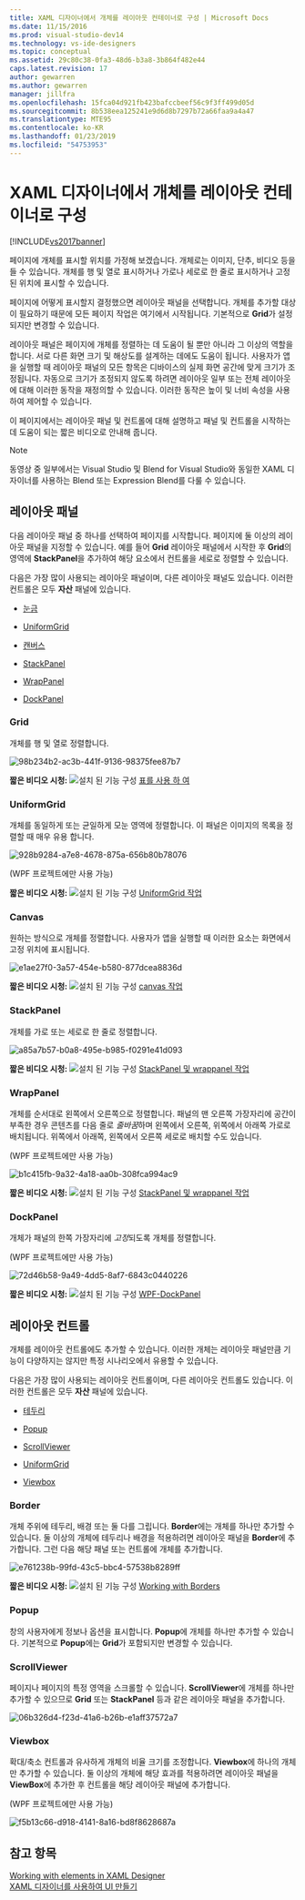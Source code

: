 ```yaml
---
title: XAML 디자이너에서 개체를 레이아웃 컨테이너로 구성 | Microsoft Docs
ms.date: 11/15/2016
ms.prod: visual-studio-dev14
ms.technology: vs-ide-designers
ms.topic: conceptual
ms.assetid: 29c80c38-0fa3-48d6-b3a8-3b864f482e44
caps.latest.revision: 17
author: gewarren
ms.author: gewarren
manager: jillfra
ms.openlocfilehash: 15fca04d921fb423bafccbeef56c9f3ff499d05d
ms.sourcegitcommit: 8b538eea125241e9d6d8b7297b72a66faa9a4a47
ms.translationtype: MTE95
ms.contentlocale: ko-KR
ms.lasthandoff: 01/23/2019
ms.locfileid: "54753953"
---
```

# <a name="organize-objects-into-layout-containers-in-xaml-designer"></a>XAML 디자이너에서 개체를 레이아웃 컨테이너로 구성
[!INCLUDE[vs2017banner](../includes/vs2017banner.md)]

페이지에 개체를 표시할 위치를 가정해 보겠습니다. 개체로는 이미지, 단추, 비디오 등을 들 수 있습니다. 개체를 행 및 열로 표시하거나 가로나 세로로 한 줄로 표시하거나 고정된 위치에 표시할 수 있습니다.  
  
 페이지에 어떻게 표시할지 결정했으면 레이아웃 패널을 선택합니다. 개체를 추가할 대상이 필요하기 때문에 모든 페이지 작업은 여기에서 시작됩니다. 기본적으로 **Grid**가 설정되지만 변경할 수 있습니다.  
  
 레이아웃 패널은 페이지에 개체를 정렬하는 데 도움이 될 뿐만 아니라 그 이상의 역할을 합니다. 서로 다른 화면 크기 및 해상도를 설계하는 데에도 도움이 됩니다. 사용자가 앱을 실행할 때 레이아웃 패널의 모든 항목은 디바이스의 실제 화면 공간에 맞게 크기가 조정됩니다. 자동으로 크기가 조정되지 않도록 하려면 레이아웃 일부 또는 전체 레이아웃에 대해 이러한 동작을 재정의할 수 있습니다. 이러한 동작은 높이 및 너비 속성을 사용하여 제어할 수 있습니다.  
  
 이 페이지에서는 레이아웃 패널 및 컨트롤에 대해 설명하고 패널 및 컨트롤을 시작하는 데 도움이 되는 짧은 비디오로 안내해 줍니다.  
  
> [!NOTE]
>  동영상 중 일부에서는 Visual Studio 및 Blend for Visual Studio와 동일한 XAML 디자이너를 사용하는 Blend 또는 Expression Blend를 다룰 수 있습니다.  
  
## <a name="layout-panels"></a>레이아웃 패널  
 다음 레이아웃 패널 중 하나를 선택하여 페이지를 시작합니다. 페이지에 둘 이상의 레이아웃 패널을 지정할 수 있습니다. 예를 들어 **Grid** 레이아웃 패널에서 시작한 후 **Grid**의 영역에 **StackPanel**을 추가하여 해당 요소에서 컨트롤을 세로로 정렬할 수 있습니다.  
  
 다음은 가장 많이 사용되는 레이아웃 패널이며, 다른 레이아웃 패널도 있습니다. 이러한 컨트롤은 모두 **자산** 패널에 있습니다.  
  
-   [눈금](#Grid)  
  
-   [UniformGrid](#Uniform)  
  
-   [캔버스](#Canvas)  
  
-   [StackPanel](#Stack)  
  
-   [WrapPanel](#Wrap)  
  
-   [DockPanel](#Dock)  
  
###  <a name="Grid"></a> Grid  
 개체를 행 및 열로 정렬합니다.  
  
 ![](../designers/media/98b234b2-ac3b-441f-9136-98375fee87b7.png "98b234b2-ac3b-441f-9136-98375fee87b7")  
  
 **짧은 비디오 시청:** ![설치 된 기능 구성](../designers/media/bldadminconsoleinitialconfigicon.PNG "BldAdminConsoleInitialConfigIcon") [표를 사용 하 여](http://www.popscreen.com/v/6A4hj/Microsoft-Expression-Blend-Using-Grids)  
  
###  <a name="Uniform"></a> UniformGrid  
 개체를 동일하게 또는 균일하게 모눈 영역에 정렬합니다. 이 패널은 이미지의 목록을 정렬할 때 매우 유용 합니다.  
  
 ![](../designers/media/928b9284-a7e8-4678-875a-656b80b78076.png "928b9284-a7e8-4678-875a-656b80b78076")  
  
 (WPF 프로젝트에만 사용 가능)  
  
 **짧은 비디오 시청:** ![설치 된 기능 구성](../designers/media/bldadminconsoleinitialconfigicon.PNG "BldAdminConsoleInitialConfigIcon") [UniformGrid 작업](http://www.popscreen.com/v/6A4iq/Microsoft-Expression-Blend-Working-with-a-UniformGrid)  
  
###  <a name="Canvas"></a> Canvas  
 원하는 방식으로 개체를 정렬합니다. 사용자가 앱을 실행할 때 이러한 요소는 화면에서 고정 위치에 표시됩니다.  
  
 ![](../designers/media/e1ae27f0-3a57-454e-b580-877dcea8836d.png "e1ae27f0-3a57-454e-b580-877dcea8836d")  
  
 **짧은 비디오 시청:** ![설치 된 기능 구성](../designers/media/bldadminconsoleinitialconfigicon.PNG "BldAdminConsoleInitialConfigIcon") [canvas 작업](http://www.popscreen.com/v/6A4hT/Microsoft-Expression-Blend-Working-with-the-Canvas)  
  
###  <a name="Stack"></a> StackPanel  
 개체를 가로 또는 세로로 한 줄로 정렬합니다.  
  
 ![](../designers/media/a85a7b57-b0a8-495e-b985-f0291e41d093.png "a85a7b57-b0a8-495e-b985-f0291e41d093")  
  
 **짧은 비디오 시청:** ![설치 된 기능 구성](../designers/media/bldadminconsoleinitialconfigicon.PNG "BldAdminConsoleInitialConfigIcon") [StackPanel 및 wrappanel 작업](http://www.popscreen.com/v/6A4i5/Microsoft-Expression-Blend-Using-the-StackPanel-and-WrapPanel)  
  
###  <a name="Wrap"></a> WrapPanel  
 개체를 순서대로 왼쪽에서 오른쪽으로 정렬합니다. 패널의 맨 오른쪽 가장자리에 공간이 부족한 경우 콘텐츠를 다음 줄로 *줄바꿈*하며 왼쪽에서 오른쪽, 위쪽에서 아래쪽 가로로 배치됩니다. 위쪽에서 아래쪽, 왼쪽에서 오른쪽 세로로 배치할 수도 있습니다.  
  
 (WPF 프로젝트에만 사용 가능)  
  
 ![](../designers/media/b1c415fb-9a32-4a18-aa0b-308fca994ac9.png "b1c415fb-9a32-4a18-aa0b-308fca994ac9")  
  
 **짧은 비디오 시청:** ![설치 된 기능 구성](../designers/media/bldadminconsoleinitialconfigicon.PNG "BldAdminConsoleInitialConfigIcon") [StackPanel 및 wrappanel 작업](http://www.popscreen.com/v/6A4i5/Microsoft-Expression-Blend-Using-the-StackPanel-and-WrapPanel)  
  
###  <a name="Dock"></a> DockPanel  
 개체가 패널의 한쪽 가장자리에 *고정*되도록 개체를 정렬합니다.  
  
 (WPF 프로젝트에만 사용 가능)  
  
 ![](../designers/media/72d46b58-9a49-4dd5-8af7-6843c0440226.png "72d46b58-9a49-4dd5-8af7-6843c0440226")  
  
 **짧은 비디오 시청:** ![설치 된 기능 구성](../designers/media/bldadminconsoleinitialconfigicon.PNG "BldAdminConsoleInitialConfigIcon") [WPF-DockPanel](https://www.youtube.com/watch?v=EBH_OIM-zPo)  
  
## <a name="layout-controls"></a>레이아웃 컨트롤  
 개체를 레이아웃 컨트롤에도 추가할 수 있습니다. 이러한 개체는 레이아웃 패널만큼 기능이 다양하지는 않지만 특정 시나리오에서 유용할 수 있습니다.  
  
 다음은 가장 많이 사용되는 레이아웃 컨트롤이며, 다른 레이아웃 컨트롤도 있습니다. 이러한 컨트롤은 모두 **자산** 패널에 있습니다.  
  
-   [테두리](#Border)  
  
-   [Popup](#Popup)  
  
-   [ScrollViewer](#Scroll)  
  
-   [UniformGrid](#Uniform)  
  
-   [Viewbox](#View)  
  
###  <a name="Border"></a> Border  
 개체 주위에 테두리, 배경 또는 둘 다를 그립니다. **Border**에는 개체를 하나만 추가할 수 있습니다. 둘 이상의 개체에 테두리나 배경을 적용하려면 레이아웃 패널을 **Border**에 추가합니다. 그런 다음 해당 패널 또는 컨트롤에 개체를 추가합니다.  
  
 ![](../designers/media/e761238b-99fd-43c5-bbc4-57538b8289ff.png "e761238b-99fd-43c5-bbc4-57538b8289ff")  
  
 **짧은 비디오 시청:** ![설치 된 기능 구성](../designers/media/bldadminconsoleinitialconfigicon.PNG "BldAdminConsoleInitialConfigIcon") [Working with Borders](http://www.popscreen.com/v/6A4hB/Microsoft-Expression-Blend-Working-with-Borders)  
  
###  <a name="Popup"></a> Popup  
 창의 사용자에게 정보나 옵션을 표시합니다. **Popup**에 개체를 하나만 추가할 수 있습니다. 기본적으로 **Popup**에는 **Grid**가 포함되지만 변경할 수 있습니다.  
  
###  <a name="Scroll"></a> ScrollViewer  
 페이지나 페이지의 특정 영역을 스크롤할 수 있습니다. **ScrollViewer**에 개체를 하나만 추가할 수 있으므로 **Grid** 또는 **StackPanel** 등과 같은 레이아웃 패널을 추가합니다.  
  
 ![](../designers/media/06b326d4-f23d-41a6-b26b-e1aff37572a7.png "06b326d4-f23d-41a6-b26b-e1aff37572a7")  
  
###  <a name="View"></a> Viewbox  
 확대/축소 컨트롤과 유사하게 개체의 비율 크기를 조정합니다. **Viewbox**에 하나의 개체만 추가할 수 있습니다. 둘 이상의 개체에 해당 효과를 적용하려면 레이아웃 패널을 **ViewBox**에 추가한 후 컨트롤을 해당 레이아웃 패널에 추가합니다.  
  
 (WPF 프로젝트에만 사용 가능)  
  
 ![](../designers/media/f5b13c66-d918-4141-8a16-bd8f8628687a.png "f5b13c66-d918-4141-8a16-bd8f8628687a")  
  
## <a name="see-also"></a>참고 항목  
 [Working with elements in XAML Designer](../designers/working-with-elements-in-xaml-designer.md)   
 [XAML 디자이너를 사용하여 UI 만들기](../designers/creating-a-ui-by-using-xaml-designer-in-visual-studio.md)
